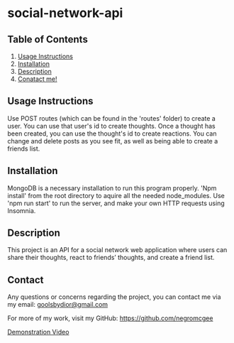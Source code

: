 # social-network-api

## Table of Contents

1. [Usage Instructions](#Instructions)
2. [Installation](#install)
3. [Description](#description)
4. [Conatact me!](#contact)


## <a id="instructions"></a>Usage Instructions 

Use POST routes (which can be found in the 'routes' folder) to create a user. You can use that user's id to create thoughts. Once a thought has been created, you can use the thought's id to create reactions. You can change and delete posts as you see fit, as well as being able to create a friends list.

## <a id="install"></a>Installation 

MongoDB is a necessary installation to run this program properly. 'Npm install' from the root directory to aquire all the needed node_modules. Use 'npm run start' to run the server, and make your own HTTP requests using Insomnia.

## <a id="description"></a>Description 

This project is an API for a social network web application where users can share their thoughts, react to friends’ thoughts, and create a friend list. 

## <a id="Contact Me!"></a>Contact 

Any questions or concerns regarding the project, you can contact me via my email: goolsbydior@gmail.com

For more of my work, visit my GitHub: https://github.com/negromcgee

<a href="">Demonstration Video</a>